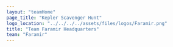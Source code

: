 ```yaml
---
layout: "teamHome"
page_title: "Kepler Scavenger Hunt"
logo_location: "../../../../assets/files/logos/Faramir.png"
title: "Team Faramir Headquarters"
team: "Faramir" 
---
```

